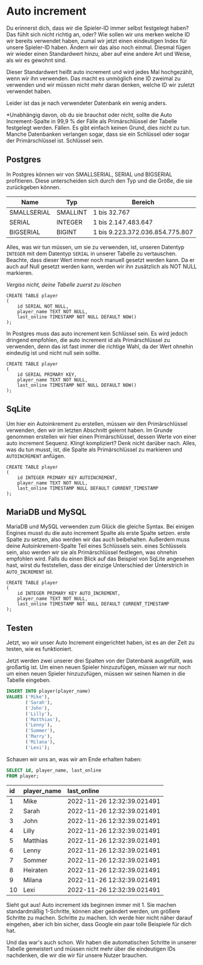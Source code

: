 # Auto increment

Du erinnerst dich, dass wir die Spieler-ID immer selbst festgelegt haben? Das fühlt sich nicht richtig an, oder? Wie sollen wir uns merken
welche ID wir bereits verwendet haben, zumal wir jetzt einen eindeutigen Index für unsere Spieler-ID haben. Ändern wir das also noch einmal.
Diesmal fügen wir wieder einen Standardwert hinzu, aber auf eine andere Art und Weise, als wir es gewohnt sind.

Dieser Standardwert heißt auto increment und wird jedes Mal hochgezählt, wenn wir ihn verwenden. Das macht es unmöglich
eine ID zweimal zu verwenden und wir müssen nicht mehr daran denken, welche ID wir zuletzt verwendet haben.

Leider ist das je nach verwendeter Datenbank ein wenig anders.

*Unabhängig davon, ob du sie brauchst oder nicht, sollte die Auto Increment-Spalte in 99,9 % der Fälle als Primärschlüssel der Tabelle festgelegt werden.
Fällen. Es gibt einfach keinen Grund, dies nicht zu tun. Manche Datenbanken verlangen sogar, dass sie ein Schlüssel oder sogar der Primärschlüssel ist.
Schlüssel sein.

## Postgres

In Postgres können wir von SMALLSERIAL, SERIAL und BIGSERIAL profitieren. Diese unterscheiden sich durch den Typ und die Größe, die sie zurückgeben können.

| Name        | Typ      | Bereich                         |
|-------------|----------|---------------------------------|
| SMALLSERIAL | SMALLINT | 1 bis 32.767                    |
| SERIAL      | INTEGER  | 1 bis 2.147.483.647             |
| BIGSERIAL   | BIGINT   | 1 bis 9.223.372.036.854.775.807 |

Alles, was wir tun müssen, um sie zu verwenden, ist, unseren Datentyp `INTEGER` mit dem Datentyp `SERIAL` in unserer Tabelle zu vertauschen. Beachte, dass
dieser Wert immer noch manuell gesetzt werden kann. Da er auch auf Null gesetzt werden kann, werden wir ihn zusätzlich als NOT NULL markieren.

*Vergiss nicht, deine Tabelle zuerst zu löschen*

```Postgresql
CREATE TABLE player
(
    id SERIAL NOT NULL,
    player_name TEXT NOT NULL,
    last_online TIMESTAMP NOT NULL DEFAULT NOW()
);
```

In Postgres muss das auto increment kein Schlüssel sein. Es wird jedoch dringend empfohlen, die auto increment
id als Primärschlüssel zu verwenden, denn das ist fast immer die richtige Wahl, da der Wert ohnehin eindeutig ist und
nicht null sein sollte.

```postgresql
CREATE TABLE player
(
    id SERIAL PRIMARY KEY,
    player_name TEXT NOT NULL,
    last_online TIMESTAMP NOT NULL DEFAULT NOW()
);
```

## SqLite

Um hier ein Autoinkrement zu erstellen, müssen wir den Primärschlüssel verwenden, den wir im
letzten Abschnitt gelernt haben. Im Grunde genommen erstellen wir hier einen Primärschlüssel, dessen Werte von einer auto increment
Sequenz. Klingt kompliziert? Denk nicht darüber nach. Alles, was du tun musst, ist, die Spalte als Primärschlüssel zu markieren und
`AUTOINCREMENT` anfügen.

```Sqlite
CREATE TABLE player
(
    id INTEGER PRIMARY KEY AUTOINCREMENT,
    player_name TEXT NOT NULL,
    last_online TIMESTAMP NULL DEFAULT CURRENT_TIMESTAMP
);
```

## MariaDB und MySQL

MariaDB und MySQL verwenden zum Glück die gleiche Syntax. Bei einigen Engines musst du die auto increment Spalte als erste Spalte setzen.
erste Spalte zu setzen, also werden wir das auch beibehalten. Außerdem muss deine Autoinkrement-Spalte Teil eines Schlüssels sein.
eines Schlüssels sein, also werden wir sie als Primärschlüssel festlegen, was ohnehin empfohlen wird. Falls du einen Blick auf das
Beispiel von SqLite angesehen hast, wirst du feststellen, dass der einzige Unterschied der Unterstrich in `AUTO_INCREMENT` ist.

```mariadb
CREATE TABLE player
(
    id INTEGER PRIMARY KEY AUTO_INCREMENT,
    player_name TEXT NOT NULL,
    last_online TIMESTAMP NOT NULL DEFAULT CURRENT_TIMESTAMP
);
```

## Testen

Jetzt, wo wir unser Auto Increment eingerichtet haben, ist es an der Zeit zu testen, wie es funktioniert.

Jetzt werden zwei unserer drei Spalten von der Datenbank ausgefüllt, was großartig ist. Um einen neuen Spieler hinzuzufügen, müssen wir nur noch
um einen neuen Spieler hinzuzufügen, müssen wir seinen Namen in die Tabelle eingeben.

```sql
INSERT INTO player(player_name)
VALUES ('Mike'),
       ('Sarah'),
       ('John'),
       ('Lilly'),
       ('Matthias'),
       ('Lenny'),
       ('Summer'),
       ('Marry'),
       ('Milana'),
       ('Lexi');
```

Schauen wir uns an, was wir am Ende erhalten haben:

```sql
SELECT id, player_name, last_online
FROM player;
```

| id  | player\_name | last\_online               |
|:----|:-------------|:---------------------------|
| 1   | Mike         | 2022-11-26 12:32:39.021491 |
| 2   | Sarah        | 2022-11-26 12:32:39.021491 |
| 3   | John         | 2022-11-26 12:32:39.021491 |
| 4   | Lilly        | 2022-11-26 12:32:39.021491 |
| 5   | Matthias     | 2022-11-26 12:32:39.021491 |
| 6   | Lenny        | 2022-11-26 12:32:39.021491 |
| 7   | Sommer       | 2022-11-26 12:32:39.021491 |
| 8   | Heiraten     | 2022-11-26 12:32:39.021491 |
| 9   | Milana       | 2022-11-26 12:32:39.021491 |
| 10  | Lexi         | 2022-11-26 12:32:39.021491 |

Sieht gut aus! Auto increment ids beginnen immer mit 1. Sie machen standardmäßig 1-Schritte, können aber geändert werden, um größere Schritte zu machen.
Schritte zu machen. Ich werde hier nicht näher darauf eingehen, aber ich bin sicher, dass Google ein paar tolle Beispiele für dich hat.

Und das war's auch schon. Wir haben die automatischen Schritte in unserer Tabelle gemeistert und müssen nicht mehr über die eindeutigen IDs nachdenken, die wir
die wir für unsere Nutzer brauchen.
